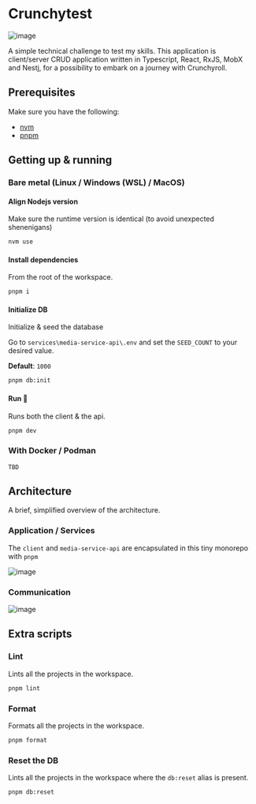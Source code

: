 # Crunchytest
![image](https://github.com/reanimatedmanx/crunchytest/assets/32410574/fb252dcf-532d-4757-a363-9ee18eedeaae)

A simple technical challenge to test my skills. This application is client/server CRUD application written in Typescript, React, RxJS, MobX and Nestj, for a possibility to embark on a journey with Crunchyroll.

## Prerequisites

Make sure you have the following:

- [nvm](https://github.com/nvm-sh/nvm#install--update-script)
- [pnpm](https://pnpm.io/installation)

## Getting up & running

### Bare metal (Linux / Windows (WSL) / MacOS)

#### Align Nodejs version

Make sure the runtime version is identical (to avoid unexpected shenenigans)

```bash
nvm use
```

#### Install dependencies

From the root of the workspace.

```bash
pnpm i
```

#### Initialize DB

Initialize & seed the database

Go to `services\media-service-api\.env` and set the `SEED_COUNT` to your desired value.

**Default**: `1000`

```bash
pnpm db:init
```

#### Run 🤘

Runs both the client & the api.

```bash
pnpm dev
```

### With Docker / Podman

`TBD`

## Architecture

A brief, simplified overview of the architecture.

### Application / Services

The `client` and `media-service-api` are encapsulated in this tiny monorepo with `pnpm`

![image](https://github.com/reanimatedmanx/crunchytest/assets/32410574/42df8270-6fcc-4ec2-a346-e73b0b75662d)

### Communication
![image](https://github.com/reanimatedmanx/crunchytest/assets/32410574/797ac20f-e5de-41e3-bc98-9b91dbca1993)


## Extra scripts

### Lint
Lints all the projects in the workspace.

```bash
pnpm lint
```

### Format

Formats all the projects in the workspace.

```bash 
pnpm format
```

### Reset the DB

Lints all the projects in the workspace where the `db:reset` alias is present.

```bash 
pnpm db:reset
```
